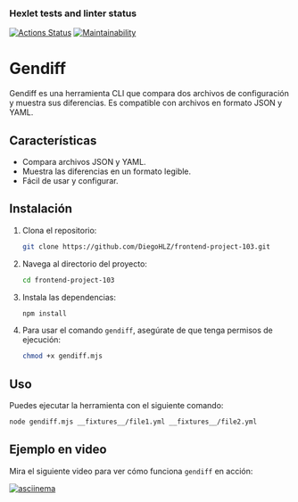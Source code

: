 ### Hexlet tests and linter status

[![Actions Status](https://github.com/DiegoHLZ/frontend-project-103/actions/workflows/hexlet-check.yml/badge.svg)](https://github.com/DiegoHLZ/frontend-project-103/actions)
[![Maintainability](https://api.codeclimate.com/v1/badges/7f6ffca4a0f396f7008d/maintainability)](https://codeclimate.com/github/DiegoHLZ/frontend-project-103/maintainability)

# Gendiff

Gendiff es una herramienta CLI que compara dos archivos de configuración y muestra sus diferencias. Es compatible con archivos en formato JSON y YAML.

## Características

- Compara archivos JSON y YAML.
- Muestra las diferencias en un formato legible.
- Fácil de usar y configurar.

## Instalación

1. Clona el repositorio:
    ```bash
    git clone https://github.com/DiegoHLZ/frontend-project-103.git
    ```
2. Navega al directorio del proyecto:
    ```bash
    cd frontend-project-103
    ```
3. Instala las dependencias:
    ```bash
    npm install
    ```
4. Para usar el comando `gendiff`, asegúrate de que tenga permisos de ejecución:
    ```bash
    chmod +x gendiff.mjs
    ```

## Uso

Puedes ejecutar la herramienta con el siguiente comando:
```bash
node gendiff.mjs __fixtures__/file1.yml __fixtures__/file2.yml 
```

## Ejemplo en video

Mira el siguiente video para ver cómo funciona `gendiff` en acción:

[![asciinema](https://asciinema.org/a/pELEEf9xQeFLgTrDqub0mlc6g.png)](https://asciinema.org/a/pELEEf9xQeFLgTrDqub0mlc6g)
